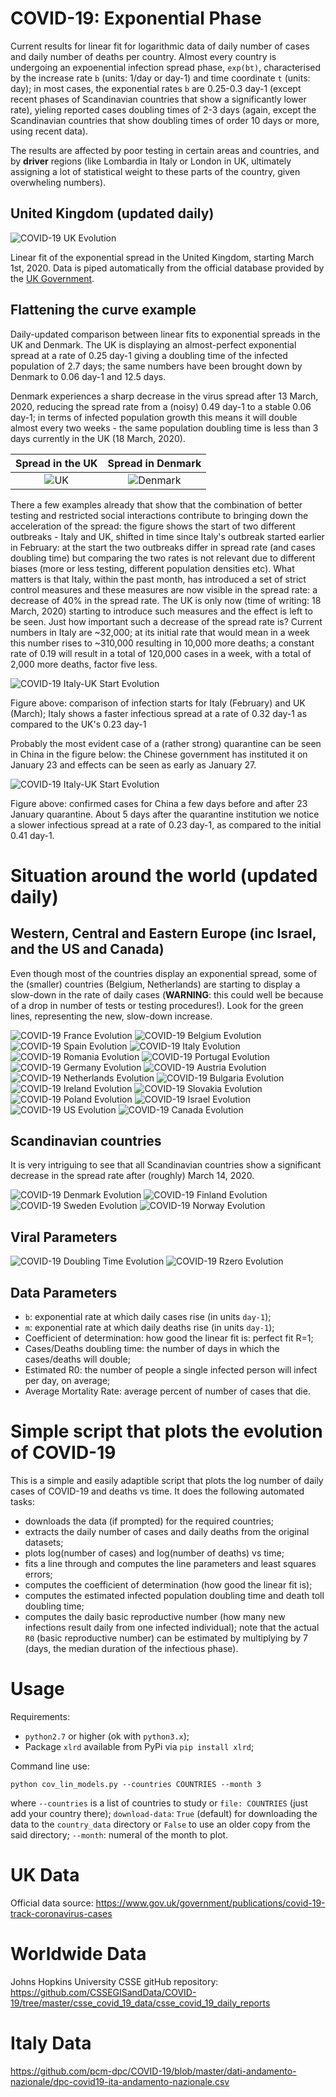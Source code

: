 COVID-19: Exponential Phase
===========================

Current results for linear fit for logarithmic data of daily number of cases and daily number of
deaths per country. Almost every country is undergoing an expoenential infection spread phase,
`exp(bt)`, characterised by the increase rate `b` (units: 1/day or day-1) and time coordinate `t` (units: day);
in most cases, the exponential rates `b` are 0.25-0.3 day-1 
(except recent phases of Scandinavian countries that show a significantly lower rate),
yieling reported cases doubling times of 2-3 days (again, except the Scandinavian countries that
show doubling times of order 10 days or more, using recent data).

The results are affected by poor testing in certain areas and countries,
and by **driver** regions (like Lombardia in Italy or London in UK, ultimately assigning a lot of
statistical weight to these parts of the country, given overwheling numbers).

United Kingdom (updated daily)
------------------------------

![COVID-19 UK Evolution](country_plots/COVID-19_LIN_UK-GOV.png)

Linear fit of the exponential spread in the United Kingdom, starting March 1st, 2020.
Data is piped automatically from the official database provided by the
[UK Government](https://www.gov.uk/government/publications/covid-19-track-coronavirus-cases).

Flattening the curve example
----------------------------

Daily-updated comparison between linear fits to exponential spreads in the UK and Denmark.
The UK is displaying an almost-perfect exponential spread at a rate of 0.25 day-1 giving a
doubling time of the infected population of 2.7 days; the same numbers have been brought down
by Denmark to 0.06 day-1 and 12.5 days.

Denmark experiences a sharp decrease in the virus spread after 13 March, 2020, reducing the
spread rate from a (noisy) 0.49 day-1 to a stable 0.06 day-1; in terms of infected population
growth this means it will double almost every two weeks - the same population doubling time
is less than 3 days currently in the UK (18 March, 2020).

Spread in the UK                             |  Spread in Denmark
:-------------------------------------------:|:-------------------------:
![UK](country_plots/COVID-19_LIN_UK-GOV.png) |  ![Denmark](country_plots/COVID-19_LIN_Denmark.png)

There a few examples already that show that the combination of better testing and restricted
social interactions contribute to bringing down the acceleration of the spread: the figure shows
the start of two different outbreaks - Italy and UK, shifted in time since Italy's outbreak started
earlier in February: at the start the two outbreaks differ in spread rate (and cases doubling time)
but comparing the two rates is not relevant due to different biases (more or less testing, different
population densities etc). What matters is that Italy, within the past month,
has introduced a set of strict control measures
and these measures are now visible in the spread rate: a decrease of 40% in the spread rate.
The UK is only now (time of writing: 18 March, 2020) starting to introduce such measures and the effect is left to be seen.
Just how important such a decrease of the spread rate is? Current numbers in Italy are ~32,000; at
its initial rate that would mean in a week this number rises to ~310,000 resulting in 10,000 more deaths;
a constant rate of 0.19 will result in a total of 120,000 cases in a week, with a total of 2,000 more
deaths, factor five less.

![COVID-19 Italy-UK Start Evolution](START_PLOTS/COV19_LIN_START_9-03-2020_UK-Italy.png)

Figure above: comparison of infection starts for Italy (February) and UK (March);
Italy shows a faster infectious spread at a rate of 0.32 day-1
as compared to the UK's 0.23 day-1

Probably the most evident case of a (rather strong) quarantine can be seen in China in the figure below:
the Chinese government has instituted it on January 23 and effects can be seen as early as January 27.

![COVID-19 Italy-UK Start Evolution](START_PLOTS/COV19_LIN_START_2-02-2020_China.png)

Figure above: confirmed cases for China a few days before and after 23 January quarantine.
About 5 days after the quarantine institution we notice
a slower infectious spread at a rate of 0.23 day-1,
as compared to the initial 0.41 day-1.

Situation around the world (updated daily)
==========================================

Western, Central and Eastern Europe (inc Israel, and the US and Canada)
-----------------------------------------------------------------------

Even though most of the countries display an exponential spread,
some of the (smaller) countries (Belgium, Netherlands) are starting to
display a slow-down in the rate of daily cases (**WARNING**: this
could well be because of a drop in number of tests or testing procedures!).
Look for the green lines, representing the new, slow-down increase.

![COVID-19 France Evolution](country_plots/COVID-19_LIN_France.png)
![COVID-19 Belgium Evolution](country_plots/COVID-19_LIN_Belgium.png)
![COVID-19 Spain Evolution](country_plots/COVID-19_LIN_Spain.png)
![COVID-19 Italy Evolution](country_plots/COVID-19_LIN_Italy.png)
![COVID-19 Romania Evolution](country_plots/COVID-19_LIN_Romania.png)
![COVID-19 Portugal Evolution](country_plots/COVID-19_LIN_Portugal.png)
![COVID-19 Germany Evolution](country_plots/COVID-19_LIN_Germany.png)
![COVID-19 Austria Evolution](country_plots/COVID-19_LIN_Austria.png)
![COVID-19 Netherlands Evolution](country_plots/COVID-19_LIN_Netherlands.png)
![COVID-19 Bulgaria Evolution](country_plots/COVID-19_LIN_Bulgaria.png)
![COVID-19 Ireland Evolution](country_plots/COVID-19_LIN_Ireland.png)
![COVID-19 Slovakia Evolution](country_plots/COVID-19_LIN_Slovakia.png)
![COVID-19 Poland Evolution](country_plots/COVID-19_LIN_Poland.png)
![COVID-19 Israel Evolution](country_plots/COVID-19_LIN_Israel.png)
![COVID-19 US Evolution](country_plots/COVID-19_LIN_US.png)
![COVID-19 Canada Evolution](country_plots/COVID-19_LIN_Canada.png)

Scandinavian countries
----------------------

It is very intriguing to see that all Scandinavian countries show a significant
decrease in the spread rate after (roughly) March 14, 2020.

![COVID-19 Denmark Evolution](country_plots/COVID-19_LIN_Denmark.png)
![COVID-19 Finland Evolution](country_plots/COVID-19_LIN_Finland.png)
![COVID-19 Sweden Evolution](country_plots/COVID-19_LIN_Sweden.png)
![COVID-19 Norway Evolution](country_plots/COVID-19_LIN_Norway.png)

Viral Parameters
----------------

![COVID-19 Doubling Time Evolution](country_plots/Histogram_Doubling_Time.png)
![COVID-19 Rzero Evolution](country_plots/Histogram_Basic_Reproductive_Number.png)

Data Parameters
---------------

- `b`: exponential rate at which daily cases rise (in units `day-1`);
- `m`: exponential rate at which daily deaths rise (in units `day-1`);
- Coefficient of determination: how good the linear fit is: perfect fit R=1;
- Cases/Deaths doubling time: the number of days in which the cases/deaths will double;
- Estimated R0: the number of people a single infected person will infect per day, on average;
- Average Mortality Rate: average percent of number of cases that die.

Simple script that plots the evolution of COVID-19
==================================================

This is a simple and easily adaptible script that plots the
log number of daily cases of COVID-19 and deaths vs time. It does the
following automated tasks:

- downloads the data (if prompted) for the required countries;
- extracts the daily number of cases and daily deaths from the original datasets;
- plots log(number of cases) and log(number of deaths) vs time;
- fits a line through and computes the line parameters and least
  squares errors;
- computes the coefficient of determination (how good the linear fit is);
- computes the estimated infected population doubling time and death toll doubling time;
- computes the daily basic reproductive number (how many new infections
  result daily from one infected individual); note that the actual `R0`
  (basic reproductive number) can be estimated by multiplying by 7 (days, the median
  duration of the infectious phase).

Usage
=====

Requirements:

- `python2.7` or higher (ok with `python3.x`);
- Package `xlrd` available from PyPi via `pip install xlrd`;

Command line use:

`python cov_lin_models.py --countries COUNTRIES --month 3`

where `--countries` is a list of countries to study
or `file: COUNTRIES` (just add your country there);
`download-data`: `True` (default) for downloading the
data to the `country_data` directory or `False` to use
an older copy from the said directory;
`--month`: numeral of the month to plot.

UK Data
=======

Official data source: https://www.gov.uk/government/publications/covid-19-track-coronavirus-cases

Worldwide Data
==============
Johns Hopkins University CSSE gitHub repository: https://github.com/CSSEGISandData/COVID-19/tree/master/csse_covid_19_data/csse_covid_19_daily_reports

Italy Data
==========
https://github.com/pcm-dpc/COVID-19/blob/master/dati-andamento-nazionale/dpc-covid19-ita-andamento-nazionale.csv
